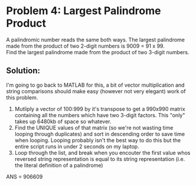 # Problem 4: Largest Palindrome Product

A palindromic number reads the same both ways. The largest palindrome made from the product of two 2-digit numbers is 9009 = 91 x 99.\
Find the largest palindrome made from the product of two 3-digit numbers.


## Solution:
I'm going to go back to MATLAB for this, a bit of vector multiplication and string comparisons should make easy (however not very elegant) work of this problem.

1. Mutliply a vector of 100:999 by it's transpose to get a 990x990 matrix containing all the numbers which have two 3-digit factors. This "only" takes up 6480kb of space so whatever.
2. Find the UNIQUE values of that matrix (so we're not wasting time looping through duplicates) and sort in descending order to save time when looping. Looping probably isn't the best way to do this but the entire script runs in under 2 seconds on my laptop.
3. Loop through the list, and break when you encouter the first value whos reversed string representation is equal to its string representation (i.e. the literal definition of a palindrome)

ANS = 906609
